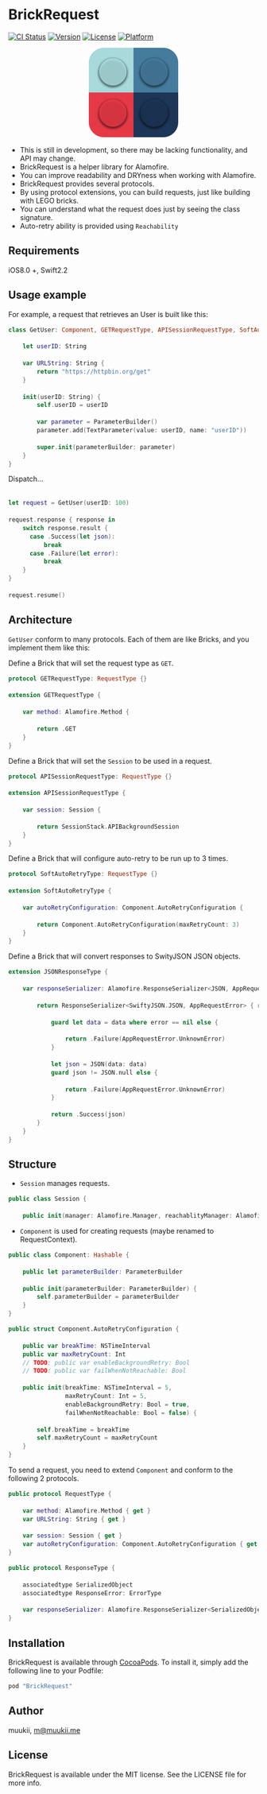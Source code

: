 # BrickRequest
[![CI Status](http://img.shields.io/travis/muukii/BrickRequest.svg?style=flat)](https://travis-ci.org/muukii/BrickRequest) [![Version](https://img.shields.io/cocoapods/v/BrickRequest.svg?style=flat)](http://cocoapods.org/pods/BrickRequest) [![License](https://img.shields.io/cocoapods/l/BrickRequest.svg?style=flat)](http://cocoapods.org/pods/BrickRequest) [![Platform](https://img.shields.io/cocoapods/p/BrickRequest.svg?style=flat)](http://cocoapods.org/pods/BrickRequest)
<center>
<img src="icon.png">
</center>

- This is still in development, so there may be lacking functionality, and API may change.
- BrickRequest is a helper library for Alamofire.
- You can improve readability and DRYness when working with Alamofire.
- BrickRequest provides several protocols.
- By using protocol extensions, you can build requests, just like building with LEGO bricks.
- You can understand what the request does just by seeing the class signature.
- Auto-retry ability is provided using `Reachability`

## Requirements
iOS8.0 +, Swift2.2

## Usage example
For example, a request that retrieves an User is built like this:

```swift
class GetUser: Component, GETRequestType, APISessionRequestType, SoftAutoRetryType, JSONResponseType {

    let userID: String

    var URLString: String {
        return "https://httpbin.org/get"
    }

    init(userID: String) {
        self.userID = userID        

        var parameter = ParameterBuilder()
        parameter.add(TextParameter(value: userID, name: "userID"))

        super.init(parameterBuilder: parameter)
    }
}
```

Dispatch...

```swift

let request = GetUser(userID: 100)

request.response { response in
    switch response.result {
      case .Success(let json):
          break
      case .Failure(let error):
          break
    }  
}

request.resume()
```

## Architecture

`GetUser` conform to many protocols. Each of them are like Bricks, and you implement them like this:

Define a Brick that will set the request type as `GET`.

```swift
protocol GETRequestType: RequestType {}

extension GETRequestType {

    var method: Alamofire.Method {

        return .GET
    }
}
```

Define a Brick that will set the `Session` to be used in a request.

```swift
protocol APISessionRequestType: RequestType {}

extension APISessionRequestType {

    var session: Session {

        return SessionStack.APIBackgroundSession
    }
}
```

Define a Brick that will configure auto-retry to be run up to 3 times.

```swift
protocol SoftAutoRetryType: RequestType {}

extension SoftAutoRetryType {

    var autoRetryConfiguration: Component.AutoRetryConfiguration {

        return Component.AutoRetryConfiguration(maxRetryCount: 3)
    }
}
```

Define a Brick that will convert responses to SwityJSON JSON objects.

```swift
extension JSONResponseType {

    var responseSerializer: Alamofire.ResponseSerializer<JSON, AppRequestError> {

        return ResponseSerializer<SwiftyJSON.JSON, AppRequestError> { request, response, data, error in

            guard let data = data where error == nil else {

                return .Failure(AppRequestError.UnknownError)
            }

            let json = JSON(data: data)
            guard json != JSON.null else {

                return .Failure(AppRequestError.UnknownError)
            }

            return .Success(json)
        }
    }
}
```

## Structure
- `Session` manages requests.

```swift
public class Session {

    public init(manager: Alamofire.Manager, reachablityManager: Alamofire.NetworkReachabilityManager?)
```

- `Component` is used for creating requests (maybe renamed to RequestContext).

```swift
public class Component: Hashable {

    public let parameterBuilder: ParameterBuilder

    public init(parameterBuilder: ParameterBuilder) {
        self.parameterBuilder = parameterBuilder
    }
}
```

```swift
public struct Component.AutoRetryConfiguration {

    public var breakTime: NSTimeInterval
    public var maxRetryCount: Int
    // TODO: public var enableBackgroundRetry: Bool
    // TODO: public var failWhenNotReachable: Bool

    public init(breakTime: NSTimeInterval = 5,
                maxRetryCount: Int = 5,
                enableBackgroundRetry: Bool = true,
                failWhenNotReachable: Bool = false) {

        self.breakTime = breakTime
        self.maxRetryCount = maxRetryCount
    }
}
```

To send a request, you need to extend `Component` and conform to the following 2 protocols.

```swift
public protocol RequestType {

    var method: Alamofire.Method { get }
    var URLString: String { get }

    var session: Session { get }
    var autoRetryConfiguration: Component.AutoRetryConfiguration { get }
}
```

```swift
public protocol ResponseType {

    associatedtype SerializedObject
    associatedtype ResponseError: ErrorType

    var responseSerializer: Alamofire.ResponseSerializer<SerializedObject, ResponseError> { get }
}
```

## Installation
BrickRequest is available through [CocoaPods](http://cocoapods.org). To install it, simply add the following line to your Podfile:

```ruby
pod "BrickRequest"
```

## Author
muukii, m@muukii.me

## License
BrickRequest is available under the MIT license. See the LICENSE file for more info.
